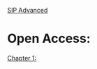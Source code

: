 [SIP Advanced](https://apistraining.com/portfolio/sip-advanced/)


# Open Access:
[Chapter 1:](https://www.youtube.com/watch?v=TuHNtz1x8bM&ab_channel=ApisTraining)
